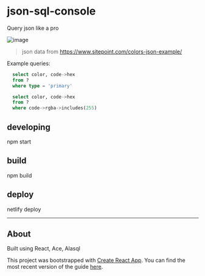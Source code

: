 # json-sql-console

Query json like a pro


![image](https://user-images.githubusercontent.com/735240/31587511-917b035e-b200-11e7-92e2-2428acfaf9b9.png)

> json data from https://www.sitepoint.com/colors-json-example/

Example queries:

```SQL
  select color, code->hex 
  from ?
  where type = 'primary'
```

```SQL
  select color, code->hex 
  from ?
  where code->rgba->includes(255)
```

## developing

npm start

## build

npm build

## deploy 

netlify deploy



---

## About

Built using React, Ace, Alasql

This project was bootstrapped with [Create React App](https://github.com/facebookincubator/create-react-app). You can find the most recent version of the guide [here](https://github.com/facebookincubator/create-react-app/blob/master/packages/react-scripts/template/README.md).


